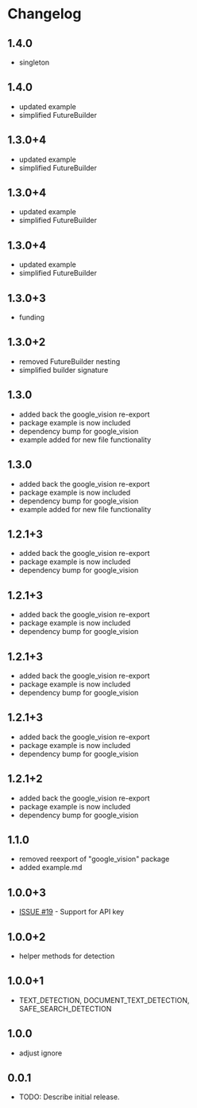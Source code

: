 # Changelog

## 1.4.0

* singleton

## 1.4.0

* updated example
* simplified FutureBuilder

## 1.3.0+4

* updated example
* simplified FutureBuilder

## 1.3.0+4

* updated example
* simplified FutureBuilder

## 1.3.0+4

* updated example
* simplified FutureBuilder

## 1.3.0+3

* funding

## 1.3.0+2

* removed FutureBuilder nesting
* simplified builder signature

## 1.3.0

* added back the google_vision re-export
* package example is now included
* dependency bump for google_vision
* example added for new file functionality

## 1.3.0

* added back the google_vision re-export
* package example is now included
* dependency bump for google_vision
* example added for new file functionality

## 1.2.1+3

* added back the google_vision re-export
* package example is now included
* dependency bump for google_vision

## 1.2.1+3

* added back the google_vision re-export
* package example is now included
* dependency bump for google_vision

## 1.2.1+3

* added back the google_vision re-export
* package example is now included
* dependency bump for google_vision

## 1.2.1+3

* added back the google_vision re-export
* package example is now included
* dependency bump for google_vision

## 1.2.1+2

* added back the google_vision re-export
* package example is now included
* dependency bump for google_vision

## 1.1.0

* removed reexport of &quot;google_vision&quot; package
* added example.md

## 1.0.0+3

* [ISSUE #19](https:&#x2F;&#x2F;github.com&#x2F;faithoflifedev&#x2F;google_vision_workspace&#x2F;issues&#x2F;19) - Support for API key

## 1.0.0+2

* helper methods for detection

## 1.0.0+1

* TEXT_DETECTION, DOCUMENT_TEXT_DETECTION, SAFE_SEARCH_DETECTION

## 1.0.0

* adjust ignore

## 0.0.1

* TODO: Describe initial release.
